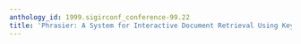 ```yaml
---
anthology_id: 1999.sigirconf_conference-99.22
title: 'Phrasier: A System for Interactive Document Retrieval Using Keyphrases'
---
```


